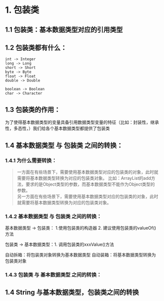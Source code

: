 # 1. 包装类

## 1.1 包装类：基本数据类型对应的引用类型

## 1.2 包装类都有什么：

    int -> Integer
    long -> Long
    short -> Short
    byte -> Byte
    float -> Float
    double -> Double 
    
    boolean -> Boolean 
    char -> Character

## 1.3 包装类的作用：

为了使得基本数据类型的变量具备引用数据类型变量的特征（比如：封装性，继承性，多态性，）我们给各个基本数据类型都提供了包装类

## 1.4 基本数据类型 与 包装类 之间的转换：

### 1.4.1 为什么需要转换：
>一方面在有些场景下，需要使用基本数据类型对应的包装类的对象，此时就需要将基本数据类型转换为对应的包装类对象。
比如：ArrayList的add方法，要求的是Object类型的参数，而基本数据类型不能作为Object类型的参数。<br>
>另一方面在有些场景下，需要使用基本数据类型对应的包装类的对象，此时就需要将基本数据类型转换为对应的包装类对象。


### 1.4.2 基本数据类型 与 包装类 之间的转换：
基本数据类型 -> 包装类： 1.使用包装类的构造器
                       2. 建议使用包装类的valueOf()方法
                       
包装类 -> 基本数据类型：1. 调用包装类的xxxValue()方法

自动拆箱：将包装类对象转换为基本数据类型
自动装箱：将基本数据类型转换为包装类对象


### 1.4.3 包装类 与 基本数据类型 之间的转换：



## 1.4 String 与基本数据类型，包装类之间的转换